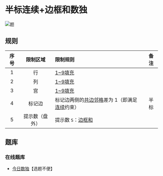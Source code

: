 # 半标连续+边框和数独
<!-- START doctoc generated TOC please keep comment here to allow auto update -->
<!-- DON'T EDIT THIS SECTION, INSTEAD RE-RUN doctoc TO UPDATE -->

<!-- END doctoc generated TOC please keep comment here to allow auto update -->

![题](https://cn.sudoku.today/pic/outsidesumconsecutive/22431_241672.png)

## 规则

| 序号  |  限制区域   | 限制规则                        |   备注   |
|:---:|:-------:|:----------------------------|:------:|
|  1  |    行    | [1~9填充]                     |        |
|  2  |    列    | [1~9填充]                     |        |
|  3  |    宫    | [1~9填充]                     |        |
|  4  |   标记边   | 标记边两侧的[共边邻格]差为 1（即满足[连续]约束） |   半标   |
|  5  | 提示数（盘外） | 提示数 `S`：[边框和]               | &nbsp; |

## 题库

### 在线题库

- [今日数独]【选题不便】

[1~9填充]: ../../../rules/rules.md#1to9填充

[共边邻格]: ../../../rules/rules.md#共边邻格

[连续]: ../../../rules/rules.md#连续

[边框和]: ../../../rules/rules.md#边框和

[今日数独]: https://cn.sudoku.today/g-hybrid-sudoku-consecutive-pairs-sum-frame/
